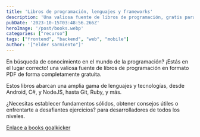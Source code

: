 ```yaml
---
title: 'Libros de programación, lenguajes y frameworks'
description: 'Una valiosa fuente de libros de programación, gratis para descargar en formato pdf.'
pubDate: '2023-10-15T03:48:56.266Z'
heroImage: '/post/books.webp'
categories: ["recurso"]
tags: ["frontend", "backend", "web", "mobile"]
author: '["elder sarmiento"]'
---
```


En búsqueda de conocimiento en el mundo de la programación? ¡Estás en el lugar correcto! una valiosa fuente de libros de programación en formato PDF de forma completamente gratuita. 

Estos libros abarcan una amplia gama de lenguajes y tecnologías, desde Android, C#, y NodeJS, hasta Git, Ruby, y más. 

¿Necesitas establecer fundamentos sólidos, obtener consejos útiles o enfrentarte a desafiantes ejercicios? para desarrolladores de todos los niveles. 

[Enlace a books goalkicker](https://books.goalkicker.com/)